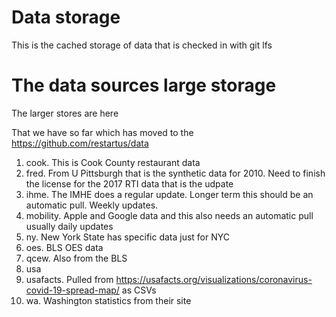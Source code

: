 # Data storage
This is the cached storage of data that is checked in with git lfs


# The data sources large storage
The larger stores are here

That we have so far which has moved to the https://github.com/restartus/data

1. cook. This is Cook County restaurant data
2. fred. From U Pittsburgh that is the synthetic data for 2010. Need to finish
   the license for the 2017 RTI data that is the udpate
3. ihme. The IMHE does a regular update. Longer term this should be an automatic
   pull. Weekly updates.
4. mobility. Apple and Google data and this also needs an automatic pull usually
   daily updates
5. ny. New York State has specific data just for NYC
6. oes. BLS OES data
7. qcew. Also from the BLS
8. usa
8. usafacts. Pulled from
   https://usafacts.org/visualizations/coronavirus-covid-19-spread-map/ as CSVs
9. wa. Washington statistics from their site
